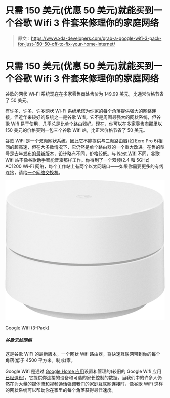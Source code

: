 # 只需 150 美元(优惠 50 美元)就能买到一个谷歌 Wifi 3 件套来修理你的家庭网络

> 原文：<https://www.xda-developers.com/grab-a-google-wifi-3-pack-for-just-150-50-off-to-fix-your-home-internet/>

# 只需 150 美元(优惠 50 美元)就能买到一个谷歌 Wifi 3 件套来修理你的家庭网络

谷歌的网状 Wi-Fi 系统现在在多家零售商处售价为 149.99 美元，比通常价格节省了 50 美元。

有许多、许多、许多网状 Wi-Fi 系统承诺为你家的每个角落提供强大的网络连接，但近年来较好的系统之一是谷歌 Wifi。它不是周围最强大的网状系统，但谷歌 Wifi 易于使用，几乎总是比单个路由器好。现在，你可以在多家零售商那里以 150 美元的价格买到一包三个谷歌 Wifi 站，比正常价格节省了 50 美元。

谷歌 WiFi 是一个双频网状系统，因此它不能提供与三频路由器(如 Eero Pro 6)相同的超高速，但在大多数情况下，它仍然是单个路由器的一个重大改进。在售的型号是去年[发布的最新版本](https://www.xda-developers.com/google-wifi-mesh-router-2020/)，设计略有不同，价格较低。与 [Nest Wifi](https://www.xda-developers.com/google-nest-wifi-smart-speaker/) 不同，谷歌 Wifi 站不像谷歌助手智能音箱那样工作。你得到了一个双频(2.4 和 5GHz) AC1200 Wi-Fi 网络，每个工作站上有两个以太网端口——如果你需要更多的有线连接，请给[一个网络交换机](https://www.amazon.com/Ethernet-Splitter-Optimization-Unmanaged-TL-SG105/dp/B00A128S24?tag=xda-tjqr3m3-20&ascsubtag=UUxdaUeUpU4007&asc_refurl=https%3A%2F%2Fwww.xda-developers.com%2Fgrab-a-google-wifi-3-pack-for-just-150-50-off-to-fix-your-home-internet%2F&asc_campaign=Short-Term)。

 <picture>![This is the latest version of the Google Wifi, a mesh WiFi router that brings fast internet to every corner of your (under 4,500 sq. ft.) home.](img/3a18dc2ce7a38ecb5bcfb0209c3ace0b.png)</picture> 

Google Wifi (3-Pack)

##### 谷歌无线网络

这是谷歌 WiFi 的最新版本，一个网状 Wifi 路由器，将快速互联网带到你的每个角落(低于 4500 平方米。制成)家。

Google Wifi 是通过 [Google Home 应用](https://play.google.com/store/apps/details?id=com.google.android.apps.chromecast.app)设置和管理的(较旧的 Google Wifi 应用[已经退役](https://www.androidpolice.com/2021/08/05/googles-killing-off-its-legacy-wifi-app/))，它提供你连接的设备和可选的家长控制的数据。当我们中的许多人仍然在为大量的媒体流和视频通话强调我们的家庭互联网连接时，像谷歌 WiFi 这样的网状系统可以帮助你在家里的每个角落获得最佳速度。